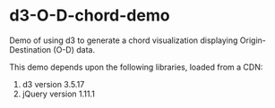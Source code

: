 # d3-O-D-chord-demo
Demo of using d3 to generate a chord visualization displaying Origin-Destination (O-D) data.

This demo depends upon the following libraries, loaded from a CDN:
  1. d3 version 3.5.17
  2. jQuery version 1.11.1
